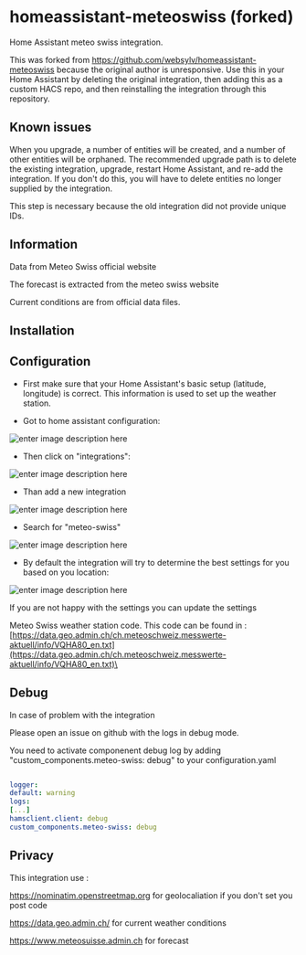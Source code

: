 # homeassistant-meteoswiss (forked)

Home Assistant meteo swiss integration.

This was forked from https://github.com/websylv/homeassistant-meteoswiss because
the original author is unresponsive.  Use this in your Home Assistant by deleting
the original integration, then adding this as a custom HACS repo, and then
reinstalling the integration through this repository.

## Known issues

When you upgrade, a number of entities will be created, and a number of other
entities will be orphaned.  The recommended upgrade path is to delete the
existing integration, upgrade, restart Home Assistant, and re-add the integration.
If you don't do this, you will have to delete entities no longer supplied
by the integration.

This step is necessary because the old integration did not provide unique IDs.

## Information

Data from Meteo Swiss official website

The forecast is extracted from the meteo swiss website

Current conditions are from official data files.

## Installation


## Configuration

- First make sure that your Home Assistant's basic setup (latitude, longitude)
  is correct.  This information is used to set up the weather station.

- Got to home assistant configuration:

![enter image description here](https://github.com/websylv/homeassistant-meteoswiss-img/raw/master/mRemoteNG_br58RnFLHN.png)
  
- Then click on "integrations":

![enter image description here](https://github.com/websylv/homeassistant-meteoswiss-img/raw/master/jDBoFYSD9L.png)

- Than add a new integration

![enter image description here](https://github.com/websylv/homeassistant-meteoswiss-img/raw/master/mRemoteNG_Xu9QUdjj7O.png)
  
- Search for "meteo-swiss"

![enter image description here](https://github.com/websylv/homeassistant-meteoswiss-img/raw/master/mRemoteNG_ZAipe8WopB.png)

- By default the integration will try to determine the best settings for you
based on you location:

![enter image description here](https://github.com/websylv/homeassistant-meteoswiss-img/raw/master/mRemoteNG_ZbyekuPQly.png)

If you are not happy with the settings you can update the settings

Meteo Swiss weather station code. This code can be found in : [https://data.geo.admin.ch/ch.meteoschweiz.messwerte-aktuell/info/VQHA80_en.txt](https://data.geo.admin.ch/ch.meteoschweiz.messwerte-aktuell/info/VQHA80_en.txt)\

  

## Debug

  

In case of problem with the integration

Please open an issue on github with the logs in debug mode.

You need to activate componenent debug log by adding "custom_components.meteo-swiss: debug" to your configuration.yaml

  

```YAML

logger:
default: warning
logs:
[...]
hamsclient.client: debug
custom_components.meteo-swiss: debug

```

  

## Privacy

  

This integration use :

  

https://nominatim.openstreetmap.org for geolocaliation if you don't set you post code

https://data.geo.admin.ch/ for current weather conditions

https://www.meteosuisse.admin.ch for forecast
